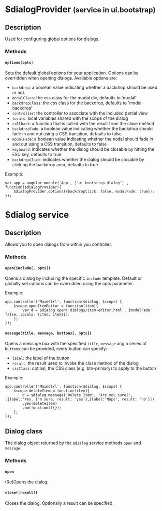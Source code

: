 # $dialogProvider <small>(service in ui.bootstrap)</small>

## Description

Used for configuring global options for dialogs.

### Methods

#### `options(opts)`

Sets the default global options for your application. Options can be overridden when opening dialogs. Available options are:

*   `backdrop`: a boolean value indicating whether a backdrop should be used or not.
*   `modalClass`: the css class for the modal div, defaults to 'modal'
*   `backdropClass`: the css class for the backdrop, defaults to 'modal-backdrop'
*   `controller`: the controller to associate with the included partial view
*   `locals`: local variables shared with the scope of the dialog
*   `callback`: a function that is called with the result from the close method
*   `backdropFade`: a boolean value indicating whether the backdrop should fade in and out using a CSS transition, defaults to false
*   `modalFade`: a boolean value indicating whether the nodal should fade in and out using a CSS transition, defaults to false
*   `keyboard`: indicates whether the dialog should be closable by hitting the ESC key, defaults to true
*   `backdropClick`: indicates whether the dialog should be closable by clicking the backdrop area, defaults to true

Example:

    var app = angular.module('App', ['ui.bootstrap.dialog'] , function($dialogProvider){
        $dialogProvider.options({backdropClick: false, modalFade: true});
    });

# $dialog service

## Description

Allows you to open dialogs from within you controller.

### Methods

#### `open(include[, opts])`

Opens a dialog by including the specific `include` template. Default or globally set options can be overridden using the opts parameter.

Example:

    app.controller('MainCtrl', function($dialog, $scope) {
        $scope.openItemEditor = function(item){
            var d = $dialog.open('dialogs/item-editor.html', {modalFade: false, locals: {item: item}});
        };
    });

#### `message(title, message, buttons[, opts])`

Opens a message box with the specified `title`, `message` ang  a series of `buttons` can be provided, every button can specify:

*   `label`: the label of the button
*   `result`: the result used to invoke the close method of the dialog
*   `cssClass`: optinal, the CSS class (e.g. btn-primary) to apply to the button

Example:

    app.controller('MainCtrl', function($dialog, $scope) {
        $scope.deleteItem = function(item){
            d = $dialog.message('Delete Item', 'Are you sure?', [{label:'Yes, I'm sure, result: 'yes'},{label:'Nope', result: 'no'}])
            .yes(deleteItem)
            .no(function(){});
        };
    });

## Dialog class

The dialog object returned by the `$dialog` service methods `open` and `message`.

### Methods

#### `open`

(Re)Opens the dialog.

#### `close([result])`

Closes the dialog. Optionally a result can be specified.
